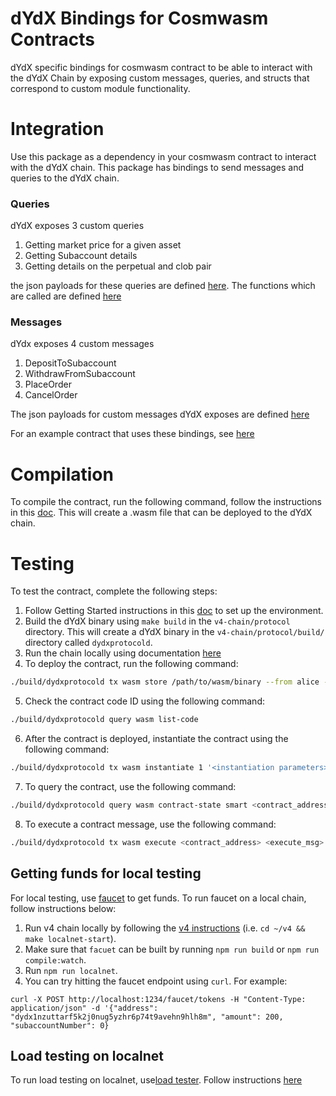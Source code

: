 # dYdX Bindings for Cosmwasm Contracts

dYdX specific bindings for cosmwasm contract to be able to interact with the dYdX Chain by exposing custom messages, queries, and structs that correspond to custom module functionality.

# Integration
Use this package as a dependency in your cosmwasm contract to interact with the dYdX chain.
This package has bindings to send messages and queries to the dYdX chain.

### Queries
dYdX exposes 3 custom queries
1. Getting market price for a given asset
2. Getting Subaccount details
3. Getting details on the perpetual and clob pair

the json payloads for these queries are defined [here](https://github.com/dydxprotocol/v4-chain/blob/feature/cosmwasm/protocol/dydx-cosmwasm/src/query.rs#L22-L33). The functions which are called are defined [here](https://github.com/dydxprotocol/v4-chain/blob/feature/cosmwasm/protocol/dydx-cosmwasm/src/querier.rs#L18-L54)

### Messages
dYdx exposes 4 custom messages
1. DepositToSubaccount
2. WithdrawFromSubaccount
3. PlaceOrder
4. CancelOrder

The json payloads for custom messages dYdX exposes are defined [here](https://github.com/dydxprotocol/v4-chain/blob/feature/cosmwasm/protocol/dydx-cosmwasm/src/msg.rs#L79-L102)

For an example contract that uses these bindings, see [here](https://github.com/dydxprotocol/v4-chain/tree/feature/cosmwasm/protocol/contracts/dydx-messages-example)

# Compilation
To compile the contract, run the following command, follow the instructions in this [doc](https://docs.cosmwasm.com/docs/getting-started/compile-contract). This will create a .wasm file that can be deployed to the dYdX chain.


# Testing
To test the contract, complete the following steps:
1. Follow Getting Started instructions in this [doc](https://github.com/dydxprotocol/v4-chain/tree/main/protocol#get-started) to set up the environment.
2. Build the dYdX binary using `make build` in the `v4-chain/protocol` directory. This will create a dYdX binary in the `v4-chain/protocol/build/` directory called `dydxprotocold`.
3. Run the chain locally using documentation [here](https://github.com/dydxprotocol/v4-chain/tree/main/protocol#running-the-chain-locally)
4. To deploy the contract, run the following command:
```bash
./build/dydxprotocold tx wasm store /path/to/wasm/binary --from alice --gas-prices 25000000000adv4tnt --gas auto --gas-adjustment 1.5 --chain-id localdydxprotocol
```
5. Check the contract code ID using the following command:
```bash
./build/dydxprotocold query wasm list-code
```
6. After the contract is deployed, instantiate the contract using the following command:
```bash
./build/dydxprotocold tx wasm instantiate 1 '<instantiation parameters>' --from alice --label test --gas-prices 25000000000adv4tnt --gas auto --gas-adjustment 1.5 --chain-id localdydxprotocol
```
7. To query the contract, use the following command:
```bash
./build/dydxprotocold query wasm contract-state smart <contract_address> <query_msg> --chain-id localdydxprotocol
```
8. To execute a contract message, use the following command:
```bash
./build/dydxprotocold tx wasm execute <contract_address> <execute_msg> --from alice --gas-prices 25000000000adv4tnt --gas auto --gas-adjustment 1.5 --chain-id localdydxprotocol
```

## Getting funds for local testing
For local testing, use [faucet](https://github.com/dydxprotocol/faucet) to get funds. To run faucet on a local chain, follow instructions below:
1. Run v4 chain locally by following the [v4 instructions](https://github.com/dydxprotocol/v4/blob/main/README.md#running-the-chain-locally) (i.e. `cd ~/v4 && make localnet-start`).
2. Make sure that `facuet` can be built by running `npm run build` or `npm run compile:watch`.
3. Run `npm run localnet`.
4. You can try hitting the faucet endpoint using `curl`. For example:
```
curl -X POST http://localhost:1234/faucet/tokens -H "Content-Type: application/json" -d '{"address": "dydx1nzuttarf5k2j0nug5yzhr6p74t9avehn9hlh8m", "amount": 200, "subaccountNumber": 0}
```

## Load testing on localnet
To run load testing on localnet, use[load tester](https://github.com/dydxprotocol/load-tester). Follow instructions [here](https://github.com/dydxprotocol/load-tester?tab=readme-ov-file#running-against-your-local-chain-localnet)





